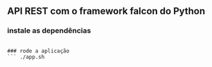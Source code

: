 ## API REST com o framework falcon do Python

### instale as dependências
``` pip install -r requirements

### rode a aplicação
``` ./app.sh

